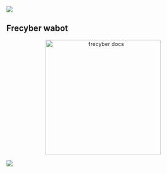 <a><img src='https://i.imgur.com/LyHic3i.gif'/></a>

## Frecyber wabot

<p align="center">
  <a href="https://whatsapp.com/channel/0029VaihcQv84Om8LP59fO3f">
    <img alt="frecyber docs" height="300" src="https://telegra.ph/file/1d4a42b28790d0f7a7195.jpg">
  </a>
</p>

<a><img src='https://i.imgur.com/LyHic3i.gif'/></a>
